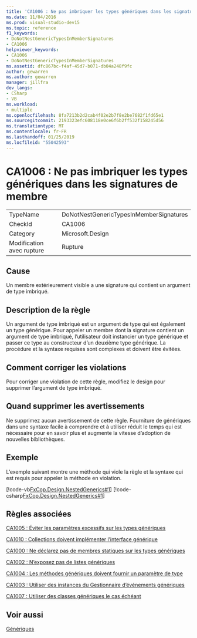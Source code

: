 ```yaml
---
title: 'CA1006 : Ne pas imbriquer les types génériques dans les signatures de membre'
ms.date: 11/04/2016
ms.prod: visual-studio-dev15
ms.topic: reference
f1_keywords:
- DoNotNestGenericTypesInMemberSignatures
- CA1006
helpviewer_keywords:
- CA1006
- DoNotNestGenericTypesInMemberSignatures
ms.assetid: dfc867bc-f4af-45d7-b071-db04a248f9fc
author: gewarren
ms.author: gewarren
manager: jillfra
dev_langs:
- CSharp
- VB
ms.workload:
- multiple
ms.openlocfilehash: 8fa7213b2d2cab4f02e2b7f8e2be7682f1fd65e1
ms.sourcegitcommit: 2193323efc608118e0ce6f6b2ff532f158245d56
ms.translationtype: MT
ms.contentlocale: fr-FR
ms.lasthandoff: 01/25/2019
ms.locfileid: "55042593"
---
```

# <a name="ca1006-do-not-nest-generic-types-in-member-signatures"></a>CA1006 : Ne pas imbriquer les types génériques dans les signatures de membre

|||
|-|-|
|TypeName|DoNotNestGenericTypesInMemberSignatures|
|CheckId|CA1006|
|Category|Microsoft.Design|
|Modification avec rupture|Rupture|

## <a name="cause"></a>Cause
 Un membre extérieurement visible a une signature qui contient un argument de type imbriqué.

## <a name="rule-description"></a>Description de la règle
 Un argument de type imbriqué est un argument de type qui est également un type générique. Pour appeler un membre dont la signature contient un argument de type imbriqué, l’utilisateur doit instancier un type générique et passer ce type au constructeur d’un deuxième type générique. La procédure et la syntaxe requises sont complexes et doivent être évitées.

## <a name="how-to-fix-violations"></a>Comment corriger les violations
 Pour corriger une violation de cette règle, modifiez le design pour supprimer l’argument de type imbriqué.

## <a name="when-to-suppress-warnings"></a>Quand supprimer les avertissements
 Ne supprimez aucun avertissement de cette règle. Fourniture de génériques dans une syntaxe facile à comprendre et à utiliser réduit le temps qui est nécessaire pour en savoir plus et augmente la vitesse d’adoption de nouvelles bibliothèques.

## <a name="example"></a>Exemple
 L’exemple suivant montre une méthode qui viole la règle et la syntaxe qui est requis pour appeler la méthode en violation.

 [!code-vb[FxCop.Design.NestedGenerics#1](../code-quality/codesnippet/VisualBasic/ca1006-do-not-nest-generic-types-in-member-signatures_1.vb)]
 [!code-csharp[FxCop.Design.NestedGenerics#1](../code-quality/codesnippet/CSharp/ca1006-do-not-nest-generic-types-in-member-signatures_1.cs)]

## <a name="related-rules"></a>Règles associées
 [CA1005 : Éviter les paramètres excessifs sur les types génériques](../code-quality/ca1005-avoid-excessive-parameters-on-generic-types.md)

 [CA1010 : Collections doivent implémenter l’interface générique](../code-quality/ca1010-collections-should-implement-generic-interface.md)

 [CA1000 : Ne déclarez pas de membres statiques sur les types génériques](../code-quality/ca1000-do-not-declare-static-members-on-generic-types.md)

 [CA1002 : N’exposez pas de listes génériques](../code-quality/ca1002-do-not-expose-generic-lists.md)

 [CA1004 : Les méthodes génériques doivent fournir un paramètre de type](../code-quality/ca1004-generic-methods-should-provide-type-parameter.md)

 [CA1003 : Utiliser des instances du Gestionnaire d’événements génériques](../code-quality/ca1003-use-generic-event-handler-instances.md)

 [CA1007 : Utiliser des classes génériques le cas échéant](../code-quality/ca1007-use-generics-where-appropriate.md)

## <a name="see-also"></a>Voir aussi
 [Génériques](/dotnet/csharp/programming-guide/generics/index)